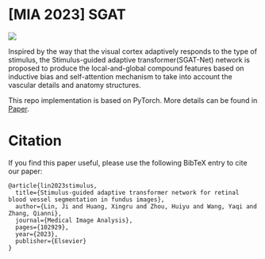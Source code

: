 # [MIA 2023] SGAT
![](https://ars.els-cdn.com/content/image/1-s2.0-S1361841523001895-ga1_lrg.jpg)

Inspired by the way that the visual cortex adaptively responds to the type of stimulus, the Stimulus-guided adaptive transformer(SGAT-Net) network is proposed to produce the local-and-global compound features based on inductive bias and self-attention mechanism to take into account the vascular details and anatomy structures.

This repo implementation is based on PyTorch. More details can be found in [Paper](https://doi.org/10.1016/j.media.2023.102929).

# Citation
If you find this paper useful, please use the following BibTeX entry to cite our paper:

```
@article{lin2023stimulus,
  title={Stimulus-guided adaptive transformer network for retinal blood vessel segmentation in fundus images},
  author={Lin, Ji and Huang, Xingru and Zhou, Huiyu and Wang, Yaqi and Zhang, Qianni},
  journal={Medical Image Analysis},
  pages={102929},
  year={2023},
  publisher={Elsevier}
}
```
